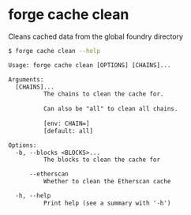 # forge cache clean

Cleans cached data from the global foundry directory

```bash
$ forge cache clean --help
```

```txt
Usage: forge cache clean [OPTIONS] [CHAINS]...

Arguments:
  [CHAINS]...
          The chains to clean the cache for.
          
          Can also be "all" to clean all chains.
          
          [env: CHAIN=]
          [default: all]

Options:
  -b, --blocks <BLOCKS>...
          The blocks to clean the cache for

      --etherscan
          Whether to clean the Etherscan cache

  -h, --help
          Print help (see a summary with '-h')
```